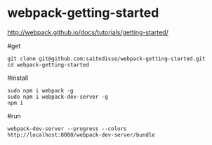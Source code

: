 webpack-getting-started
=======================
http://webpack.github.io/docs/tutorials/getting-started/

#get
```
git clone git@github.com:saitodisse/webpack-getting-started.git
cd webpack-getting-started
```

#install
```
sudo npm i webpack -g
sudo npm i webpack-dev-server -g
npm i
```

#run
```
webpack-dev-server --progress --colors
http://localhost:8080/webpack-dev-server/bundle
```
